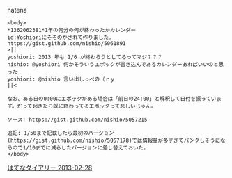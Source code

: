
hatena

```
<body>
*1362062381*1年の何分の何が終わったかカレンダー
id:Yoshioriにそそのかされて作りました。 https://gist.github.com/nishio/5061891
>||
yoshiori: 2013 年も 1/6 が終わろうとしてるってマジ？？？
nishio: @yoshiori 何かそういうエポックが書き込んであるカレンダーあればいいのと思った
yoshiori: @nishio 言い出しっぺの（ｒｙ
||<

なお、ある日の0:00にエポックがある場合は「前日の24:00」と解釈して日付を振っています。だって起きたら既に終わってるエポックって悲しいじゃん。

ソース: https://gist.github.com/nishio/5057215

追記: 1/50まで記載したら最初のバージョン(https://gist.github.com/nishio/5057178)では情報量が多すぎてパンクしそうになるので1/10までに減らしたバージョンに差し替えておいた。
</body>
```


[はてなダイアリー 2013-02-28](https://nishiohirokazu.hatenadiary.org/archive/2013/02/28)